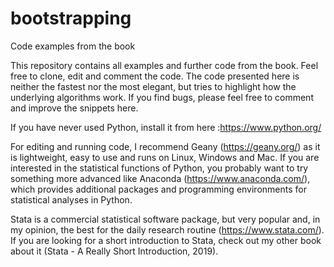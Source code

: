 # bootstrapping
Code examples from the book

This repository contains all examples and further code from the book. Feel free to clone, edit and comment the code.
The code presented here is neither the fastest nor the most elegant, but tries to highlight how the underlying algorithms work.
If you find bugs, please feel free to comment and improve the snippets here.

If you have never used Python, install it from here :https://www.python.org/

For editing and running code, I recommend Geany (https://geany.org/) as it is lightweight, easy to use and
runs on Linux, Windows and Mac. If you are interested in the statistical functions of Python, you probably
want to try something more advanced like Anaconda (https://www.anaconda.com/), which provides
additional packages and programming environments for statistical analyses in Python.

Stata is a commercial statistical software package, but very popular and, in my opinion, the best for the
daily research routine (https://www.stata.com/). If you are looking for a short introduction to Stata, check
out my other book about it (Stata - A Really Short Introduction, 2019).
